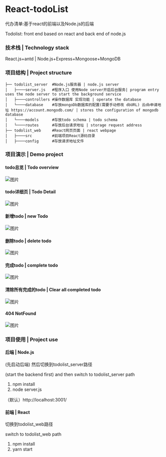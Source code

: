 # React-todoList
代办清单:基于react的前端以及Node.js的后端

Todolist: front end based on react and back end of node.js

### 技术栈 | Technology stack
React.js+antd | Node.js+Express+Mongoose+MongoDB

### 项目结构 | Project structure

```
├── todolist_server  #Node.js服务器 | node.js server
│   ├────server.js   #程序入口 使用Node server开启后台服务| program entry uses the node server to start the background service
│   ├────controllers #操作数据库 实现功能 | operate the database
│   └────database    #存放mongoDb数据库的配置(需要手动修改 dbURL) 云db申请地址 https://account.mongodb.com/ | stores the configuration of mongodb database
│   └────models      #存放todo schema | todo schema
│   └────routes      #存放后台请求地址 | storage request address
├── todolist_web     #React网页页面 | react webpage
│   ├────src         #前端项目React源码目录 
│   ├────config      #存放请求地址文件
```

### 项目演示 | Demo project

#### todo总览 | Todo overview
![图片](https://user-images.githubusercontent.com/52476806/145163074-85867eda-3181-478b-833b-1bfb521737e3.png)

#### todo详细页 | Todo Detail
![图片](https://user-images.githubusercontent.com/52476806/145163351-c04c70ce-3037-4097-8095-a89dc6517665.png)
#### 新增todo | new Todo
![图片](https://user-images.githubusercontent.com/52476806/145163276-de33dbb0-a9b5-4954-b2f1-a95c37f2e913.png)

#### 删除todo | delete todo
![图片](https://user-images.githubusercontent.com/52476806/145163460-dca17fe9-cc11-481e-a054-d7ec27c9a924.png)

#### 完成todo | complete todo
![图片](https://user-images.githubusercontent.com/52476806/145163525-0838de59-321e-4b61-a4d1-0604096bc177.png)

#### 清除所有完成的todo | Clear all completed todo
![图片](https://user-images.githubusercontent.com/52476806/145163564-612ffd4d-ee32-456d-b3b6-1726073a2441.png)

#### 404 NotFound
![图片](https://user-images.githubusercontent.com/52476806/145164882-ba8859a9-9e7e-48bf-8164-e02fb628a92a.png)

### 项目使用 | Project use
#### 后端 | Node.js
(先启动后端) 然后切换到todolist_server路径

(start the backend first) and then switch to todolist_server path
1. npm install
2. node server.js

（默认）http://localhost:3001/

#### 前端 | React
切换到todolist_web路径

switch to todolist_web path
1. npm install
2. yarn start
